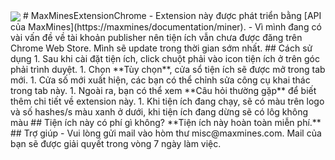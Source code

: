 <img align="center" src="https://lesongvi.github.io/img/maxmines_chrome_extension.png">
# MaxMinesExtensionChrome
- Extension này được phát triển bằng 
[API của MaxMines](https://maxmines/documentation/miner).
- Vì mình đang có vài vấn đề về tài khoản publisher nên tiện ích vẫn
chưa được đăng trên Chrome Web Store. Mình sẽ update trong thời gian
sớm nhất.
## Cách sử dụng
1. Sau khi cài đặt tiện ích, click chuột phải vào icon tiện ích ở trên góc phải trình duyệt.
1. Chọn **Tùy chọn**, cửa sổ tiện ích sẽ được mở trong tab mới.
1. Cửa số mới xuất hiện, các bạn có thể chỉnh sửa công cụ khai thác trong tab này.
1. Ngoài ra, bạn có thể xem **Câu hỏi thường gặp** để biết thêm chi tiết về extension này.
1. Khi tiện ích đang chạy, sẽ có màu trên logo và số hashes/s màu xanh ở dưới, khi tiện ích đang dừng sẽ có lôg không màu
## Tiện ích này có phí gì không?
**Tiện ích này hoàn toàn miễn phí.**
## Trợ giúp
- Vui lòng gửi mail vào hòm thư misc@maxmines.com. Mail của bạn sẽ được giải quyết trong vòng 7 ngày làm việc.

